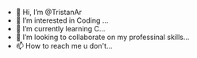 - 👋 Hi, I’m @TristanAr
- 👀 I’m interested in Coding ...
- 🌱 I’m currently learning C...
- 💞️ I’m looking to collaborate on my professinal skills...
- 📫 How to reach me u don't...

<!---
TristanAr/TristanAr is a ✨ special ✨ repository because its `README.md` (this file) appears on your GitHub profile.
You can click the Preview link to take a look at your changes.
--->
